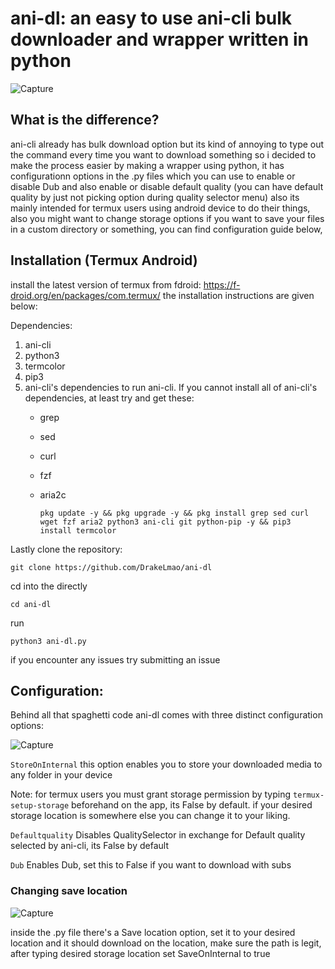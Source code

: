 # ani-dl: an easy to use ani-cli bulk downloader and wrapper written in python

![Capture](https://github.com/user-attachments/assets/e132ebb5-3898-421e-bddb-a9c2b32724ca)

## What is the difference?
ani-cli already has bulk download option but its kind of annoying to type out the command every time you want to download something so i decided to make the process easier by making a wrapper using python, it has configurationn options in the .py files which you can use to enable or disable Dub and also enable or disable default quality (you can have default quality by just not picking option during quality selector menu) also its mainly intended for termux users using android device to do their things, also you might want to change storage options if you want to save your files in a custom directory or something, you can find configuration guide below,

## Installation (Termux Android)
install the latest version of termux from fdroid: https://f-droid.org/en/packages/com.termux/
the installation instructions are given below:

Dependencies:
1. ani-cli
2. python3
3. termcolor
4. pip3
5. ani-cli's dependencies to run ani-cli. If you cannot install all of ani-cli's dependencies, at least try and get these:
    - grep
    - sed
    - curl
    - fzf
    - aria2c

          pkg update -y && pkg upgrade -y && pkg install grep sed curl wget fzf aria2 python3 ani-cli git python-pip -y && pip3 install termcolor

Lastly clone the repository:

    git clone https://github.com/DrakeLmao/ani-dl

cd into the directly

    cd ani-dl

run

    python3 ani-dl.py

if you encounter any issues try submitting an issue

## Configuration:
Behind all that spaghetti code ani-dl comes with three distinct configuration options:

![Capture](https://github.com/user-attachments/assets/d09be15e-824b-45a2-a914-bbcb1d63d4e4)

```StoreOnInternal``` this option enables you to store your downloaded media to any folder in your device

Note: for termux users you must grant storage permission by typing ```termux-setup-storage``` beforehand on the app, its False by default. if your desired storage location is somewhere else you can change it to your liking.

```Defaultquality``` Disables QualitySelector in exchange for Default quality selected by ani-cli, its False by default

```Dub``` Enables Dub, set this to False if you want to download with subs

### Changing save location

![Capture](https://github.com/user-attachments/assets/9cfc3a05-336a-4d64-823b-5c8c9447148d)

inside the .py file there's a Save location option, set it to your desired location and it should download on the location, make sure the path is legit, after typing desired storage location set SaveOnInternal to true

